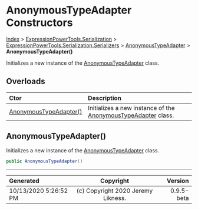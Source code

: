 ﻿# AnonymousTypeAdapter Constructors

[Index](../index.md) > [ExpressionPowerTools.Serialization](ExpressionPowerTools.Serialization.a.md) > [ExpressionPowerTools.Serialization.Serializers](ExpressionPowerTools.Serialization.Serializers.n.md) > [AnonymousTypeAdapter](ExpressionPowerTools.Serialization.Serializers.AnonymousTypeAdapter.cs.md) > **AnonymousTypeAdapter()**

Initializes a new instance of the [AnonymousTypeAdapter](ExpressionPowerTools.Serialization.Serializers.AnonymousTypeAdapter.cs.md) class.

## Overloads

| Ctor | Description |
| :-- | :-- |
| [AnonymousTypeAdapter()](#anonymoustypeadapter) | Initializes a new instance of the [AnonymousTypeAdapter](ExpressionPowerTools.Serialization.Serializers.AnonymousTypeAdapter.cs.md) class. |

## AnonymousTypeAdapter()

Initializes a new instance of the [AnonymousTypeAdapter](ExpressionPowerTools.Serialization.Serializers.AnonymousTypeAdapter.cs.md) class.

```csharp
public AnonymousTypeAdapter()
```



---

| Generated | Copyright | Version |
| :-- | :-: | --: |
| 10/13/2020 5:26:52 PM | (c) Copyright 2020 Jeremy Likness. | 0.9.5-beta |
